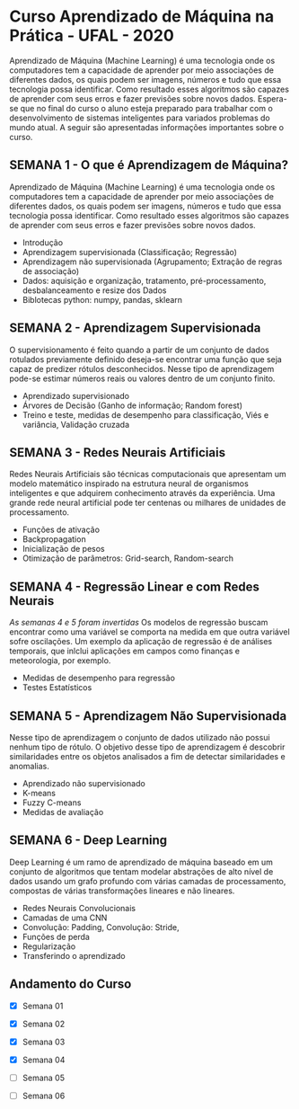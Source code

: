 # Curso Aprendizado de Máquina na Prática - UFAL - 2020
Aprendizado de Máquina (Machine Learning) é uma tecnologia onde os computadores tem a capacidade de aprender por meio associações de diferentes dados, os quais podem ser imagens, números e tudo que essa tecnologia possa identificar. Como resultado esses algoritmos são capazes de aprender com seus erros e fazer previsões sobre novos dados.
Espera-se que no final do curso o aluno esteja preparado para trabalhar com o desenvolvimento de sistemas inteligentes para variados problemas do mundo atual. A seguir são apresentadas informações importantes sobre o curso.


## SEMANA 1 - O que é Aprendizagem de Máquina?
Aprendizado de Máquina (Machine Learning) é uma tecnologia onde os computadores tem a capacidade de aprender por meio associações de diferentes dados, os quais podem ser imagens, números e tudo que essa tecnologia possa identificar. Como resultado esses algoritmos são capazes de aprender com seus erros e fazer previsões sobre novos dados.

- Introdução
- Aprendizagem supervisionada (Classificação; Regressão)
- Aprendizagem não supervisionada (Agrupamento; Extração de regras de associação)
- Dados: aquisição e organização, tratamento, pré-processamento, desbalanceamento e resize dos Dados
- Biblotecas python: numpy, pandas, sklearn

## SEMANA 2 - Aprendizagem Supervisionada
O supervisionamento é feito quando a partir de um conjunto de dados rotulados previamente definido deseja-se encontrar uma função que seja capaz de predizer rótulos desconhecidos. Nesse tipo de aprendizagem pode-se estimar números reais ou valores dentro de um conjunto finito.
- Aprendizado supervisionado
- Árvores de Decisão (Ganho de informação; Random forest)
- Treino e teste, medidas de desempenho para classificação, Viés e variância, Validação cruzada

## SEMANA 3 - Redes Neurais Artificiais 
Redes Neurais Artificiais são técnicas computacionais que apresentam um modelo matemático inspirado na estrutura neural de organismos inteligentes e que adquirem conhecimento através da experiência. Uma grande rede neural artificial pode ter centenas ou milhares de unidades de processamento.
- Funções de ativação
- Backpropagation
- Inicialização de pesos
- Otimização de parâmetros: Grid-search, Random-search

## SEMANA 4 - Regressão Linear e com Redes Neurais 
*As semanas 4 e 5 foram invertidas* 
Os modelos de regressão buscam encontrar como uma variável se comporta na medida em que outra variável sofre oscilações. Um exemplo da aplicação de regressão é de análises temporais, que inlclui aplicações em campos como finanças e meteorologia, por exemplo.
- Medidas de desempenho para regressão
- Testes Estatísticos

## SEMANA 5 - Aprendizagem Não Supervisionada
Nesse tipo de aprendizagem o conjunto de dados utilizado não possui nenhum tipo de rótulo. O objetivo desse tipo de aprendizagem é descobrir similaridades entre os objetos analisados a fim de detectar similaridades e anomalias.
- Aprendizado não supervisionado
- K-means
- Fuzzy C-means
- Medidas de avaliação

## SEMANA 6 - Deep Learning
Deep Learning é um ramo de aprendizado de máquina baseado em um conjunto de algoritmos que tentam modelar abstrações de alto nível de dados usando um grafo profundo com várias camadas de processamento, compostas de várias transformações lineares e não lineares.
- Redes Neurais Convolucionais
- Camadas de uma CNN
- Convolução: Padding, Convolução: Stride,
- Funções de perda
- Regularização
- Transferindo o aprendizado

## Andamento do Curso 
-[X] Semana 01
-[X] Semana 02
-[X] Semana 03
-[X] Semana 04
-[ ] Semana 05
-[ ] Semana 06
 
